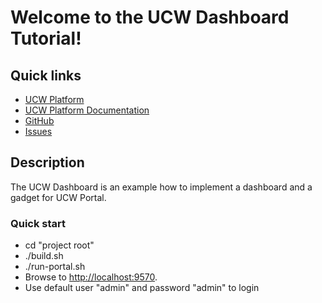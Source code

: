 # Welcome to the UCW Dashboard Tutorial!

## Quick links

* [UCW Platform][1]
* [UCW Platform Documentation][2]
* [GitHub][3]
* [Issues][4]

## Description

The UCW Dashboard is an example how to implement a dashboard and a gadget for UCW Portal. 

### Quick start

 * cd "project root"
 * ./build.sh
 * ./run-portal.sh
 * Browse to [http://localhost:9570](http://localhost:9570).
 * Use default user "admin" and password "admin" to login


[1]: https://unitycloudware.com
[2]: https://docs.unitycloudware.com
[3]: https://github.com/unitycloudware
[4]: https://jira.unitycloudware.com/browse/UCW